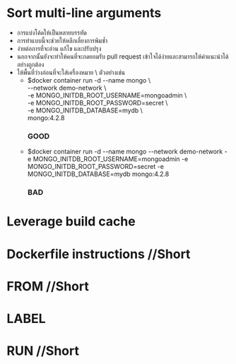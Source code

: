 # Sort multi-line arguments
* การแบ่งโค้ดให้เป็นหลายบรรทัด
* การทำแบบนี้จะช่วยให้หลีกเลี่ยงการพิมซ้ำ
* ง่ายต่อการที่จะอ่าน แก้ไข และปรับปรุง
* นอกจากนั้นยังจะทำให้คนที่จะกดยอมรับ pull request เข้าใจได้ง่ายและสามารถให้คำแนะนำได้อย่างถูกต้อง
* ให้พื้นที่ว่างก่อนที่จะใส่เครื่องหมาย \ ตัวอย่างเช่น
    * $docker container run -d --name mongo \\\
      --network demo-network  \\\
      -e MONGO_INITDB_ROOT_USERNAME=mongoadmin \\\
      -e MONGO_INITDB_ROOT_PASSWORD=secret \\\
      -e MONGO_INITDB_DATABASE=mydb \\\
      mongo:4.2.8 
      ### GOOD
    * $docker container run -d --name mongo --network demo-network -e MONGO_INITDB_ROOT_USERNAME=mongoadmin -e MONGO_INITDB_ROOT_PASSWORD=secret -e MONGO_INITDB_DATABASE=mydb mongo:4.2.8 
      ### BAD

# Leverage build cache

# Dockerfile instructions //Short

# FROM //Short

# LABEL

# RUN //Short
